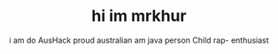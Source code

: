<div align = "center">
<h1>
hi im mrkhur
</h1>
<b1>
i am do AusHack


</b1>
proud australian


</b1>
am java person















</b1>
Child rap- enthusiast

</b1>
